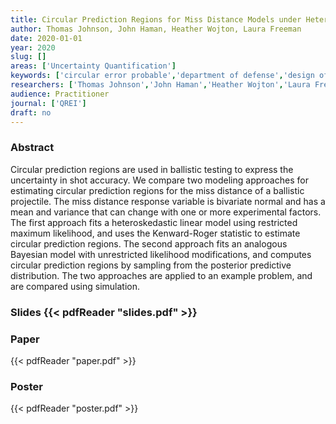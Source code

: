 ```yaml
---
title: Circular Prediction Regions for Miss Distance Models under Heteroskedasticity
author: Thomas Johnson, John Haman, Heather Wojton, Laura Freeman
date: 2020-01-01
year: 2020
slug: []
areas: ['Uncertainty Quantification']
keywords: ['circular error probable','department of defense','design of experiments','statistical modeling']
researchers: ['Thomas Johnson','John Haman','Heather Wojton','Laura Freeman']
audience: Practitioner
journal: ['QREI']
draft: no
---
```




### Abstract

Circular prediction regions are used in ballistic testing to express the uncertainty in shot accuracy. We compare two modeling approaches for estimating circular prediction regions for the miss distance of a ballistic projectile. The miss distance response variable is bivariate normal and has a mean and variance that can change with one or more experimental factors. The first approach fits a heteroskedastic linear model using restricted maximum likelihood, and uses the Kenward-Roger statistic to estimate circular prediction regions. The second approach fits an analogous Bayesian model with unrestricted likelihood modifications, and computes circular prediction regions by sampling from the posterior predictive distribution. The two approaches are applied to an example problem, and are compared using simulation.

### Slides {{< pdfReader "slides.pdf" >}}

### Paper 
 {{< pdfReader "paper.pdf" >}}

### Poster 
 {{< pdfReader "poster.pdf" >}}
